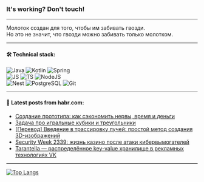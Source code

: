### It's working? Don't touch!

---
Молоток создан для того, чтобы им забивать гвозди. <br>
Но это не значит, что гвозди можно забивать только молотком.

---

#### 🛠️ Technical stack:

![Java](https://img.shields.io/badge/Java-informational?logo=Oracle&style=flat&logoColor=white&color=FF4500)
![Kotlin](https://img.shields.io/badge/Kotlin-informational?logo=Kotlin&style=flat&logoColor=white&color=774D97)
![Spring](https://img.shields.io/badge/SpringBoot-informational?logo=SpringBoot&style=flat&logoColor=white&color=6DB33F) <br>
![JS](https://img.shields.io/badge/JS-informational?logo=javaScript&style=flat&logoColor=black&color=F7Df1E)
![TS](https://img.shields.io/badge/TypeScript-informational?logo=typeScript&style=flat&logoColor=black&color=0667A8)
![NodeJS](https://img.shields.io/badge/NodeJS-informational?logo=node.js&style=flat&logoColor=white&color=70A760) <br>
![Nest](https://img.shields.io/badge/NestJS-informational?logo=NestJS&style=flat&logoColor=white&color=E0234E)
![PostgreSQL](https://img.shields.io/badge/PostgreSQL-informational?logo=PostgreSQL&style=flat&logoColor=white&color=DAA520)
![Git](https://img.shields.io/badge/Git-informational?logo=git&style=flat&logoColor=white&color=778899)

___

#### 💬 Latest posts from habr.com:

<!-- BLOG-POST-LIST:START -->
- [Создание прототипа: как сэкономить нервы, время и деньги](https://habr.com/ru/articles/762388/?utm_source=habrahabr&utm_medium=rss&utm_campaign=762388)
- [Задача про игральные кубики и треугольники](https://habr.com/ru/articles/763372/?utm_source=habrahabr&utm_medium=rss&utm_campaign=763372)
- [[Перевод] Введение в трассировку лучей: простой метод создания 3D-изображений](https://habr.com/ru/articles/763416/?utm_source=habrahabr&utm_medium=rss&utm_campaign=763416)
- [Security Week 2339: жизнь казино после атаки кибервымогателей](https://habr.com/ru/companies/kaspersky/articles/763300/?utm_source=habrahabr&utm_medium=rss&utm_campaign=763300)
- [Tarantella — распределённое key-value хранилище в рекламных технологиях VK](https://habr.com/ru/companies/vk/articles/762112/?utm_source=habrahabr&utm_medium=rss&utm_campaign=762112)
<!-- BLOG-POST-LIST:END -->

---
[![Top Langs](https://github-readme-stats-git-master-advtsetting-gmailcom.vercel.app/api/top-langs/?username=zloylis&langs_count=10&hide_title=false&title_color=e6edf3&size_weight=0.5&count_weight=0.5&layout=compact&hide_border=true&theme=dracula)](https://github.com/zloylis)

<!-- ![GitHub stats](https://github-readme-stats-git-master-advtsetting-gmailcom.vercel.app/api?username=zloylis&show_icons=true&hide_border=true&theme=dracula&hide_title=true&include_all_commits=true&count_private=true&hide=contribs&hide_rank=true) -->
